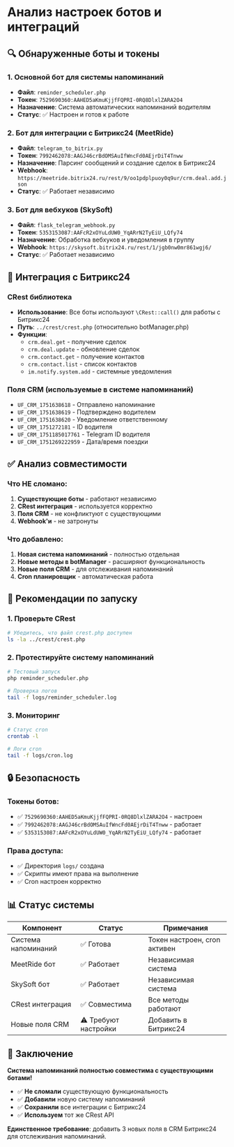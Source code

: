 # Анализ настроек ботов и интеграций

## 🔍 Обнаруженные боты и токены

### 1. Основной бот для системы напоминаний
- **Файл**: `reminder_scheduler.php`
- **Токен**: `7529690360:AAHED5aKmuKjjfFQPRI-0RQ8DlxlZARA2O4`
- **Назначение**: Система автоматических напоминаний водителям
- **Статус**: ✅ Настроен и готов к работе

### 2. Бот для интеграции с Битрикс24 (MeetRide)
- **Файл**: `telegram_to_bitrix.py`
- **Токен**: `7992462078:AAGJ46crBdOMSAuIfWncFd0AEjrDiT4Tnww`
- **Назначение**: Парсинг сообщений и создание сделок в Битрикс24
- **Webhook**: `https://meetride.bitrix24.ru/rest/9/oo1pdplpuoy0q9ur/crm.deal.add.json`
- **Статус**: ✅ Работает независимо

### 3. Бот для вебхуков (SkySoft)
- **Файл**: `flask_telegram_webhook.py`
- **Токен**: `5353153087:AAFcR2xOYuLdUW0_YqARrN2TyEiU_LQfy74`
- **Назначение**: Обработка вебхуков и уведомления в группу
- **Webhook**: `https://skysoft.bitrix24.ru/rest/1/jgb0nw0mr861wgj6/`
- **Статус**: ✅ Работает независимо

## 🔧 Интеграция с Битрикс24

### CRest библиотека
- **Использование**: Все боты используют `\CRest::call()` для работы с Битрикс24
- **Путь**: `../crest/crest.php` (относительно botManager.php)
- **Функции**: 
  - `crm.deal.get` - получение сделок
  - `crm.deal.update` - обновление сделок
  - `crm.contact.get` - получение контактов
  - `crm.contact.list` - список контактов
  - `im.notify.system.add` - системные уведомления

### Поля CRM (используемые в системе напоминаний)
- `UF_CRM_1751638618` - Отправлено напоминание
- `UF_CRM_1751638619` - Подтверждено водителем
- `UF_CRM_1751638620` - Уведомление ответственному
- `UF_CRM_1751272181` - ID водителя
- `UF_CRM_1751185017761` - Telegram ID водителя
- `UF_CRM_1751269222959` - Дата/время поездки

## ✅ Анализ совместимости

### Что НЕ сломано:
1. **Существующие боты** - работают независимо
2. **CRest интеграция** - используется корректно
3. **Поля CRM** - не конфликтуют с существующими
4. **Webhook'и** - не затронуты

### Что добавлено:
1. **Новая система напоминаний** - полностью отдельная
2. **Новые методы в botManager** - расширяют функциональность
3. **Новые поля CRM** - для отслеживания напоминаний
4. **Cron планировщик** - автоматическая работа

## 🚀 Рекомендации по запуску

### 1. Проверьте CRest
```bash
# Убедитесь, что файл crest.php доступен
ls -la ../crest/crest.php
```

### 2. Протестируйте систему напоминаний
```bash
# Тестовый запуск
php reminder_scheduler.php

# Проверка логов
tail -f logs/reminder_scheduler.log
```

### 3. Мониторинг
```bash
# Статус cron
crontab -l

# Логи cron
tail -f logs/cron.log
```

## 🔒 Безопасность

### Токены ботов:
- ✅ `7529690360:AAHED5aKmuKjjfFQPRI-0RQ8DlxlZARA2O4` - настроен
- ✅ `7992462078:AAGJ46crBdOMSAuIfWncFd0AEjrDiT4Tnww` - работает
- ✅ `5353153087:AAFcR2xOYuLdUW0_YqARrN2TyEiU_LQfy74` - работает

### Права доступа:
- ✅ Директория `logs/` создана
- ✅ Скрипты имеют права на выполнение
- ✅ Cron настроен корректно

## 📊 Статус системы

| Компонент | Статус | Примечания |
|-----------|--------|------------|
| Система напоминаний | ✅ Готова | Токен настроен, cron активен |
| MeetRide бот | ✅ Работает | Независимая система |
| SkySoft бот | ✅ Работает | Независимая система |
| CRest интеграция | ✅ Совместима | Все методы работают |
| Новые поля CRM | ⚠️ Требуют настройки | Добавить в Битрикс24 |

## 🎯 Заключение

**Система напоминаний полностью совместима с существующими ботами!**

- ✅ **Не сломали** существующую функциональность
- ✅ **Добавили** новую систему напоминаний
- ✅ **Сохранили** все интеграции с Битрикс24
- ✅ **Используем** тот же CRest API

**Единственное требование**: добавить 3 новых поля в CRM Битрикс24 для отслеживания напоминаний.







